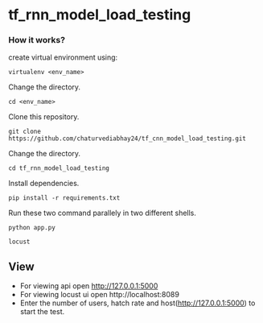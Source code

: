 # tf_rnn_model_load_testing

### How it works?

create virtual environment using:

```shell
virtualenv <env_name>
```
Change the directory.
```shell
cd <env_name>
```
Clone this repository.
```shell
git clone https://github.com/chaturvediabhay24/tf_cnn_model_load_testing.git
```
Change the directory.
```shell
cd tf_rnn_model_load_testing
```
Install dependencies.
```shell
pip install -r requirements.txt
```
Run these two command parallely in two different shells.
```shell
python app.py
```
```shell
locust
```

## View
* For viewing api open http://127.0.0.1:5000
* For viewing locust ui open http://localhost:8089
* Enter the number of users, hatch rate and host(http://127.0.0.1:5000) to start the test.
